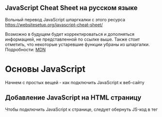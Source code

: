 ## JavaScript Cheat Sheet на русском языке
Вольный перевод JavaScript шпаргкалки с этого ресурса
https://websitesetup.org/javascript-cheat-sheet/

Возможно в будущем будет корректироваться и дополняться информацией, не представленной по ссылке выше.
Также стоит отметить, что некоторые устаревшие функции убраны из шпаргалки. Подробности: [MDN](https://developer.mozilla.org/ru/docs/Web "MDN web docs")

# Основы JavaScript
Начнем с простых вещей - как подключить JavaScript к веб-сайту

## Добавление JavaScript на HTML страницу
Чтобы подключить JavaScript к странице, следует обернуть JS-код в тег <script>:
```
<script type="text/javascript">
//JS code goes here
</script>
```

## Вызываем JavaScript-фаил извне
JavaScript код можно разместить в своем собственном файле и вызвать его изнутри HTML. Так делают, когда следует разделить скрипты, выполняющие разные функции, чтобы избежать путаницы. Если ваш код находится в файле с именем myscript.js, его можно подключить таким образом:
```
<script src="myscript.js"></script><code></code>
```

## Добавляем комментарии к коду
Комментарии помогают понять, что происходит в вашем коде. Помните, что они должны быть помечены правильно, чтобы браузер не пытался их выполнить.

JavaScript предлагает вам две опции:
* Однострочные комментарии - комментируют лишь одну строку с помощью ```//```
* Многострочные комментарии - если вы хотите написать более длинные комментарии, поместите их в ```/ *``` и ```* /```, чтобы избежать их выполнения браузером.

# Переменные в JS
Переменная - зарезервированное место в памяти компьютера, которое можно использовать для сохранения некоторых данных и в последующем, выполнять нужные операций. Они могут быть вам знакомы со школьной скамьи. Как пример x, y, z использующиеся в уравнениях, в которые можно было подставить число для вычисления нужных значений.

## var, const, let
У вас есть три различных способа объявления переменной в JavaScript, каждая из которых имеет свои особенности:

* var — Переменная часто использующася в старых проектах. Может быть переназначена, но только внутри функции. Переменные типа ```var``` могут производить всплытие. Всплытие позволяет запускать объявленные функции выше, чем они объявлены в контексте функции.
* const — Не может быть переназначена, объявленна повторно и не подвержена всплытию.
* let — В отличии от ```const```, переменная ```let``` может быть переназначена, но не может быть объявлена повторно и тоже не подвержена всплытию.

## Типы данных
Переменные могут содержать различные типы значений и типов данных. Используйте знак равенства ```=```, чтобы присвоить их:

* Числа — ```var age = 23```
* Переменные — ```var x```
* Текст (строки) — ```var a = "init"```
* Операции — ```var b = 1 + 2 + 3```
* Истинные или ложные значения — ```var c = true```
* Константы — ```const PI = 3.14```
* Объекты — ```var name = {firstName:"John", lastName:"Doe"}```

Обратите внимание, что переменные чувствительны к регистру. Это означает, что ```lastname``` и ``` lastName``` будут обрабатываться как две разные переменные.

## Объекты
Объекты - определенный вид переменных, которые могут иметь свои собственные значения и методы. Последние являются действиями, которые вы можете совершать над объектами.
```
var person = {
    firstName:"John",
    lastName:"Doe",
    age:20,
    nationality:"German"
};
```

# Следующий уровень: Массивы
Далее в нашей шпаргалке JavaScript находятся массивы. Массивы являются частью разных языков программирования. Они помогают группировать переменные и свойства. Вот как это делается в JS:
```
var fruit = ["Banana", "Apple", "Pear"];
```
Теперь у вас есть массив с именем ```fruit```, который содержит три элемента, которые вы можете использовать в последующих операциях.

## Методы для работы с массивами
После того, как вы создали массивы, вы можете применить следующие методы:

* ```concat()``` — Объединяет несколько массивов в один
* ```indexOf()``` — Ищет индекс элемента в массиве, если элемента нет - возращает -1
* ```join()``` — Объединяет элементы массива в одну строку и возращает эту строку
* ```lastIndexOf()``` — Ищет последний встречающийся индекс элемента в массиве
* ```pop()``` — Удаляет последний элемент массива
* ```push()``` — Добавляет новый элемент в конце
* ```reverse()``` — Сортировка элементов в обратном порядке
* ```shift()``` — Удаляет первый элемент массива
* ```slice()``` — Возвращает новый массив, содержащий копию части исходного массива
* ```sort()``` — Сортирует элементы по алфавиту
* ```splice()``` — Изменяет содержимое массива, удаляя существующие элементы и/или добавляя новые.
* ```toString()``` — Преобразует элементы в строку
* ```unshift()``` — Добавляет новый элемент в начало массива
* ```valueOf()``` — Возвращает примитивное значение указанного объекта, чаще всего используется для преобразования в число

# Операторы
Если у вас есть переменные, вы можете использовать их для выполнения различных видов операций:

## Простые операторы
* ```+``` — Сложение
* ```-``` — Вычитание
* ```*``` — Умножение
* ```/``` — Деление
* ```(...)``` — Скобки - оператор группировки, операции в них выполняются раньше остальных внутри выражения
* ```%``` — Остаток от деления
* ```++``` — Инкремент числа (+1 к значению)
* ```--``` — Декремент числа (-1 от значения)

## Операторы сравнения
* ```==``` — Возвращает true, если операнды равны.
* ```===``` — Строгое равенство. Возвращает true, если операнды равны и имеют одинаковый тип.
* ```!=``` — Возвращает true, если операнды не равны.
* ```!==``` — Строгое неравенство. Возвращает true, если операнды не равны и/или имеют разный тип.
* ```>``` — Больше
* ```<``` — Меньше
* ```>=``` — Больше или равно
* ```<=``` — Меньше или равно
* ```?``` — Тернарный оператор (условие ? возращает значение если истина : возращает значение если ложь)

## Логические операторы
* ```&&``` — Логический оператор И
* ```||``` — Логический оператор ИЛИ
* ```!``` — Логическое НЕ

## Битовые операторы
* ```&``` — Возвращает единицу в каждой битовой позиции, для которой соответствующие биты обеих операндов являются единицами.
* ```|``` — Возвращает единицу в каждой битовой позиции, для которой один из соответствующих битов или оба бита операндов являются единицами.
* ```~``` — Заменяет биты операнда на противоположные
* ```^``` — Возвращает единицу в каждой битовой позиции, для которой только один из соответствующих битов операндов является единицей.
* ```<<``` — Сдвигает в двоичном представлении на бит влево
* ```>>``` — Сдвигает в двоичном представлении на бит вправо
* ```>>>``` — Сдвигает в двоичном представлении на бит вправо, отбрасывая сдвигаемые биты

# Функции
Функции JavaScript - блоки кода, которые выполняют определенную задачу. Простейшая функция выглядит следующим образом:
```
function name(parameter1, parameter2, parameter3) {
    // то, что должна выполнить функция
}
```
Как видите, она состоит из ключевого слова ```function``` и ее имени. Параметры функции находятся в скобках, а в фигурных скобках - то что функция выполняет. Вы можете создать свою собственную функцию, но чтобы сделать вашу жизнь чуть проще - есть ряд функций и методов встроенных в JS.

## Вывод данных
Используйте следующие функции для вывода данных:

* ```alert()``` — Вывод данных в окне браузера (по идее должно использоваться как окно предупреждения, но чаще используется начинающими разработчиками для разработки первых программ)
* ```confirm()``` — Открывает диалоговое окно с выбором "да / нет" и возвращает true / false в зависимости от клика пользователя
* ```console.log()``` — Записывает информацию в консоль браузера, довольно неплохо подходит для отладки кода
* ```document.write()``` — Дописывает текст в текущее место HTML ещё до того, как браузер построит из него DOM.
* ```prompt()``` — Создает диалоговое окно для пользовательского ввода

## Глобальные функции
Глобальные функции - функции встроенные в каждый браузерподдерживающий JavaScript.

* ```decodeURI()``` — Декодирует [Uniform Resource Identifier](https://ru.wikipedia.org/wiki/URI "Википедия url") в читабельный вид
* ```decodeURIComponent()``` — Декодирует последовательности символов в URI компоненте
* ```encodeURI()``` — Кодирует URI в UTF-8
* ```encodeURIComponent()``` — Тоже самое только для URI компонентов
* ```eval()``` — Выполняет код JavaScript, представленный в виде строки (например, eval('2 + 2') вернет 4)
* ```isFinite()``` — Определяет, является ли переданное значение конечным числом
* ```isNaN()``` — Определяет, является ли значение NaN или нет
* ```Number()``` — Возвращает число, преобразованное из его аргумента
* ```parseFloat()``` — Принимает строку в качестве аргумента и возвращает десятичное число
* ```parseInt()``` — принимает строку в качестве аргумента и возвращает целое число

# Циклы в JavaScript
Циклы являются частью большинства языков программирования. Они позволяют выполнять блоки кода нужное количество раз с разными значениями:
```
for (значение до запуска; условие прерывания; изменение значения после совершения итерации) {
    // необходимые действия во время цикла
}
```
У вас есть несколько параметров для создания циклов:

* ```for``` — Самый распространенный способ создания цикла в JavaScript
* ```while``` — Устанавливает условия, при которых выполняется цикл
* ```do while``` — Похожий на ```while``` цикл, но он выполняется по крайней мере один раз и в конце выполняет проверку, чтобы проверить, выполнено ли условие для повторного выполнения
* ```break``` — Используется для остановки и выхода из цикла при определенных условиях
* ```continue``` — Пропускает части цикла, если соблюдены определенные условия

# Оператор If - Else
Используя ```if``` и ```else```, вы cможете установить условия, для выполнения вашего кода. Если применяются определенные условия, что-то выполняется, если нет - выполняется что-то другое.
```
if (условие) {
    // выполняется, если условие выполнено
} else {
    // выполняется, если условие не выполнено
}
```
Концепция, похожая на ```if else```, - это выражение ``` switch```. Однако, используя ``` switch```, вы выбираете один из нескольких блоков кода для выполнения.
```
switch (состояние) {
  case state1:
    // выполняется, если состояние = state1
    break;
  case state2:
    // выполняется, если состояние = state2
    break;
  default:
    // выполняется, по умолчанию
}
```

# Строки
Строками в JS являются любые текстовые данные.
```
var person = "John Doe";
```
В этом случае, ```John Doe``` является строкой.

## Спецсимволы
В JavaScript строки помечаются одинарными или двойными кавычками. Если вы хотите использовать кавычки в строке, вам нужно использовать специальные символы:

* ```\'``` — Ординарная кавычка
* ```\"``` — Двойная кавычка

Помимо этого у вас также есть дополнительные спецсимволы:
* ```\\``` - Обратная косая черта
* ```\n``` - Новая строка
* ```\r``` - возврат каретки
* ```\t``` - Горизонтальный табулятор

## Методы работы со строками

* ```charAt()``` — Возвращает символ в указанной позиции внутри строки
* ```charCodeAt()``` — Дает вам юникод символа в этой позиции
* ```concat()``` — Объединяет (объединяет) две или более строки в одну
* ```fromCharCode()``` — Возвращает строку, созданную из указанной последовательности единиц кода UTF-16
* ```indexOf()``` — Предоставляет индекс первого вхождения указанного текста в строке
* ```lastIndexOf()``` — То же, что ```indexOf ()```, но с последним вхождением, поиск в обратном направлении
* ```match()``` — Возвращает получившиеся совпадения при сопоставлении строки с регулярным выражением.
* ```replace()``` — Найти и заменить определенный текст в строке
* ```search()``` — Выполняет поиск сопоставления между регулярным выражением и строкой
* ```slice()``` — Извлекает часть строки и возвращает ее как новую строку
* ```split()``` — Разбивает строку на массив строк путём разделения строки указанной подстрокой
* ```substr()``` —  Возвращает указанное количество символов из строки, начиная с указанной позиции
* ```substring()``` —  Возвращает подстроку строки между двумя индексами, или от одного индекса и до конца строки
* ```toLowerCase()``` — Конвертирует значение строки в нижний регистр
* ```toUpperCase()``` — Конвертирует значение строки в верхний регистр
* ```valueOf()``` — Возвращает примитивное значение объекта String

# Регулярные выражения
Важная тема, но как будто бы не так сильно, относящаяся к JS. 
По этому я создал отдельный фаил где будет хранится перевод с регулярными выражениями:
https://github.com/rocketrussia/js-cheat-sheet/blob/master/REGEX.md

# Числа и Вычисления
В JavaScript вы  можете работать с числами, константами и выполнять математические функции.

## Свойства чисел
* ```MAX_VALUE``` — Максимальное числовое значение
* ```MIN_VALUE``` — Наименьшее положительное числовое значение, представимое в JavaScript
* ```NaN``` — Значение "Не число". Является числом &#129335;&zwj;&#9794;
* ```NEGATIVE_INFINITY``` — Отрицательное значение бесконечности
* ```POSITIVE_INFINITY``` — Положительное значение бесконечности

## Числовые методы
* ```toExponential()``` — Возвращает строку с округленным числом, записанным в виде экспоненциальной записи
* ```toFixed()``` — Возвращает строку числа с указанным количеством десятичных знаков
* ```toPrecision()``` — Строка числа, написанного с указанной длиной
* ```toString()``` — Возвращает число в виде строки
* ```valueOf()``` — Возвращает число как число

## Математические свойства
* ```E``` — Основание натурального логарифма, математическая константа, иррациональное и трансцендентное число
* ```LN2``` — Натуральный логарифм в степени 2
* ```LN10``` — Натуральный логарифм в степени 10
* ```LOG2E``` — Двоичный логарифм из e
* ```LOG10E``` — Десятичный логарифм из e
* ```PI``` — Число "Пи"
* ```SQRT1_2``` — Квадратный корень из 1/2
* ```SQRT2``` — Квадратный корень из 2

## Математические методы
* ```abs(x)``` — Абсолютное значение числа от x
* ```acos(x)``` — Арккосинус числа (в радианах) от x
* ```asin(x)``` — Арксинус числа (в радианах) от x
* ```atan(x)``` — Арктангенс числа (в радианах) от x
* ```atan2(y,x)``` — Аарктангенс от частного аргументов y и x
* ```ceil(x)``` — Округляет аргумент x до ближайшего большего целого
* ```cos(x)``` — Косинус числа x
* ```exp(x)``` — Кначение выражения e^x, где x — аргумент метода, а e — число Эйлера, основание натурального логарифма
* ```floor(x)``` — Целое число, которое меньше или равно числу x.
* ```log(x)``` — Натуральный логарифм от x
* ```max(x,y,z,...,n)``` — Возращает максимальное число
* ```min(x,y,z,...,n)``` — Возращает минимальное число
* ```pow(x,y)``` — Возводит x в степень y
* ```random()``` — Возращает рандомное число от 0 до 1
* ```round(x)``` — Возвращает число, округлённое к ближайшему целому
* ```sin(x)``` — Синус числа (в радианах) от x
* ```sqrt(x)``` — Квадратный корень от x
* ```tan(x)``` — Тангенс числа x

# Работа с датами в JS
Вы также можете работать с датами и временем и изменять их с помощью JavaScript. Это следующая глава в чит-листе JavaScript.

## Установка даты
* ```Date()``` — Создает новый объект даты с текущей датой и временем
* ```Date(2017, 5, 21, 3, 23, 10, 0)``` — Создает пользовательский объект даты. Числа представляют год, месяц, день, час, минуты, секунды, миллисекунды. Вы можете опустить все, что хотите, кроме года и месяца
* ```Date("2017-06-23")``` — Объявление даты в виде строки

## Вытаскиваем дату и время
* ```getDate()``` — День месяца (1-31)
* ```getDay()``` —  День недели числом (0-6)
* ```getFullYear()``` — Четырхзначный год (yyyy)
* ```getHours()``` — Получаем час (0-23)
* ```getMilliseconds()``` — Миллисекунда (0-999)
* ```getMinutes()``` — Минуты(0-59)
* ```getMonth()``` —  Месяц (0-11)
* ```getSeconds()``` — Секунда (0-59)
* ```getTime()``` — Время в миллисекунданх с 1го января 1970 года
* ```getUTCDate()``` —  День месяца указанной даты по UTC
* ```parse()``` — разбирает строковое представление даты и возвращает количество миллисекунд, прошедших с 1го января 1970 года

##  Методы установки даты и времени
* ```setDate()``` — Устанавливает день (1-31)
* ```setFullYear()``` — Год (опционально месяц и день)
* ```setHours()``` — Час (0-23)
* ```setMilliseconds()``` — Миллисекунда (0-999)
* ```setMinutes()``` — Минута (0-59)
* ```setMonth()``` — Месяц (0-11)
* ```setSeconds()``` — Секунда (0-59)
* ```setTime()``` — Время в миллисекунданх с 1го января 1970 года
* ```setUTCDate()``` — День месяца указанной даты по UTC

# Работаем с DOM
DOM(Document Object Model) - объектная модель документа, представляет из себя структуру веб-страницы. JavaScript поставляется с множеством различных способов создания и управления HTML-элементами (называемыми узлами) - DOM API.

## Свойства Node
Node это интерфейс, от которого наследуют несколько типов DOM, он так же позволяет различным типам быть обработанными(или протестированными).

* ```attributes``` — Возвращает группу атрибутов всех узлов, зарегистрированных в указанном узле.
* ```baseURI``` — Возвращает абсолютный базовый URL узла (Свойство Node.baseURI только для чтения)
* ```childNode``` — Предоставляет коллекцию дочерних узлов элемента
* ```firstChild``` — Возвращает первый дочерний узел элемента
* ```lastChild``` — Последний дочерний узел элемента
* ```nextSibling``` — Дает вам следующий узел на том же уровне дерева узлов
* ```nodeName``` — Возвращает имя узла
* ```nodeType``` —  Возвращает тип узла
* ```nodeValue``` — Устанавливает или возвращает значение узла
* ```ownerDocument``` — Объект документа верхнего уровня для этого узла
* ```parentNode``` — Возвращает родительский узел элемента
* ```previousSibling``` — Возвращает узел, непосредственно предшествующий текущему
* ```textContent``` — Устанавливает или возвращает текстовое содержимое узла и его потомков

## Node методы
* ```appendChild()``` — Добавляет новый дочерний узел в элемент как последний дочерний узел
* ```cloneNode()``` — Клонирует элемент HTML
* ```compareDocumentPosition()``` — Сравнивает позицию текущего узла и другого узла в любом другом документе
* ```getFeature()``` — Возвращает объект, который реализует API указанной функции
* ```hasAttributes()``` — Возвращает true, если элемент имеет какие-либо атрибуты, иначе false
* ```hasChildNodes()``` — Возвращает true, если элемент имеет дочерние узлы, в противном случае false
* ```insertBefore()``` — Вставляет новый дочерний узел перед указанным существующим дочерним узлом
* ```isDefaultNamespace()``` — Возвращает true, если заданный namespaceURI является значением по умолчанию, иначе false
* ```isEqualNode()``` — Проверяет, равны ли два элемента
* ```isSameNode()``` — Проверяет, являются ли два элемента одним узлом
* ```isSupported()``` — Возвращает true, если указанная функция поддерживается для элемента
* ```lookupNamespaceURI()``` — Возвращает URI пространства имен, связанный с данным узлом
* ```lookupPrefix()``` — Возвращает DOMString, содержащую префикс для заданного URI пространства имен, если присутствует
* ```normalize()``` — Объединяет смежные текстовые узлы и удаляет пустые текстовые узлы в элементе
* ```removeChild()``` — Удаляет дочерний узел из элемента
* ```replaceChild()``` — Заменяет дочерний узел в элементе

## Element Methods
* ```getAttribute()``` - Возвращает указанное значение атрибута узла элемента
* ```getAttributeNS()``` - Возвращает строковое значение атрибута с указанным пространством имен и именем
* ```getAttributeNode()``` - Получает указанный узел атрибута
* ```getAttributeNodeNS()``` - Возвращает узел атрибута для атрибута с заданным пространством имен и именем
* ```getElementsByTagName()``` - Предоставляет коллекцию всех дочерних элементов с указанным именем тега
* ```getElementsByTagNameNS()``` - Возвращает живую коллекцию HTMLCol элементов с определенным именем тега, принадлежащим данному пространству имен
* ```hasAttribute()``` - Возвращает true, если элемент имеет какие-либо атрибуты, в противном случае false
* ```hasAttributeNS()``` - Предоставляет значение true / false, указывающее, имеет ли текущий элемент в данном пространстве имен заданный атрибут
* ```removeAttribute()``` - Удаляет указанный атрибут из элемента
* ```removeAttributeNS()``` - Удаляет указанный атрибут из элемента в определенном пространстве имен
* ```removeAttributeNode()``` - Забирает указанный узел атрибута и возвращает удаленный узел
* ```setAttribute()``` - Устанавливает или изменяет указанный атрибут на указанное значение
* ```setAttributeNS()``` - Добавляет новый атрибут или изменяет значение атрибута с заданным пространством имен и именем
* ```setAttributeNode()``` - Устанавливает или изменяет указанный атрибут узла
* ```setAttributeNodeNS()``` - Добавляет новый узел атрибута пространства имен к элементу

# Работа с браузером пользователя
Помимо элементов HTML, JavaScript также может учитывать браузер пользователя и включать его свойства в код.

## Window свойства
* ```closed``` — Проверяет, было ли окно закрыто или нет, и возвращает true или false
* ```defaultStatus``` — Устанавливает или возвращает текст по умолчанию в строке состояния окна
* ```document``` — Возвращает объект документа для окна
* ```frames``` —  Возвращает все элементы iframe в текущем окне
* ```history``` — Предоставляет объект History для окна
* ```innerHeight``` — Внутренняя высота контента данного окна
* ```innerWidth``` — Внутренняя ширина контента данного окна
* ```length``` — Количество элементов iframe в окне
* ```location``` — Возвращает местоположение объекта для данного окна
* ```name``` — Устанавливает или возвращает имя окна
* ```navigator``` — Возвращает объект Navigator для окна
* ```opener``` — Возвращает ссылку на новое окно, которая была создано в первоначальном окне(при использовании метода open())
* ```outerHeight``` — Внешняя высота окна, включая панели инструментов / полосы прокрутки
* ```outerWidth``` — Внешняя ширина окна, включая панели инструментов / полосы прокрутки
* ```pageXOffset``` — Количество пикселей, по которому текущий документ прокручивается по горизонтали
* ```pageYOffset``` — Количество пикселей, по которому текущий документ прокручивается по вертикали
* ```parent``` — Родительское окно текущего окна
* ```screen``` — Возвращает объект Screen для окна
* ```screenX``` — Горизонтальная координата окна
* ```screenY``` — Вертикальная координата окна
* ```self``` — Возвращает текущее окно
* ```status``` — Устанавливает или возвращает текст в строке состояния окна
* ```top``` — Возвращает ссылку на корневое окно в иерархии окон
    
## Window методы
* ```alert()``` — показывает диалоговое окно с опциональным сообщением и кнопкой OK.
* ```blur()``` — Убирает фокус с окна
* ```clearInterval()``` — Сбрасывает таймер, установленный с помощью setInterval ()
* ```clearTimeout()``` — Сбрасывает таймер, установленный с помощью setTimeout()
* ```close()``` — Закрывает текущее окно
* ```confirm()``` — Отображает диалоговое окно с сообщением и кнопкой ОК и Отмена
* ```focus()``` — Устанавливает фокус на текущее окно
* ```moveBy()``` — Перемещает окно относительно его текущей позиции
* ```moveTo()``` — Перемещает окно в указанную позицию
* ```open()``` — Открывает новое окно браузера
* ```print()``` — Печатает содержимое текущего окна
* ```prompt()``` — Отображает диалоговое окно, которое предлагает посетителю для ввода
* ```resizeBy()``` — Изменяет размер окна на указанное количество пикселей
* ```resizeTo()``` — Изменение размера окна до указанной ширины и высоты
* ```scrollBy()``` — Прокручивает документ на указанное количество пикселей
* ```scrollTo()``` — Прокручивает документ до указанных координат
* ```setInterval()``` — Вызывает функцию или оценивает выражение через заданные интервалы
* ```setTimeout()``` — Вызывает функцию или вычисляет выражение после указанного интервала
* ```stop()``` — Останавливает окно загрузки

## Свойства экрана
* ```availHeight``` — Высота, которую может иметь окно браузера, если она максимизирована, включая полосы браузера
* ```availWidth``` — Ширина, которую может иметь окно браузера, если она максимизирована, включая полосы браузера
* ```colorDepth``` — Возвращает битовую глубину цветовой палитры для отображения изображений
* ```height``` — Общая высота экрана
* ```pixelDepth``` — Цветовое разрешение экрана в битах на пиксель
* ```width``` — Общая ширина экрана

# События JavaScript
События могут происходить с элементами HTML и выполняются пользователем. Язык программирования может прослушивать эти события и запускать действия в коде. Чит-лист JavaScript не будет полным без них.

## Мышь
* ```onclick``` — Событие происходит, когда пользователь нажимает на элемент
* ```oncontextmenu``` — Пользователь щелкает правой кнопкой мыши элемент, чтобы открыть контекстное меню
* ```ondblclick``` — Пользователь дважды щелкает по элементу
* ```onmousedown``` — Пользователь нажимает кнопку мыши(но еще не отпускает)
* ```onmouseenter``` — Курсор перемещается в зону отображения элемента
* ```onmouseleave``` — Курсор выходит из зоны отображения элемента
* ```onmousemove``` — Курсор движется, когда он находится в зоне отображения элемента
* ```onmouseover``` — Курсор перестал двигатся, вовремя нахождения в зоне отображения элемента
* ```onmouseout``` — Пользователь перемещает указатель мыши на один из дочерних элементов элемента
* ```onmouseup``` — Пользователь отпускает кнопку мыши над элементом

## Клавиатура
* ```onkeydown``` — Пользователь нажимает клавишу вниз
* ```onkeypress``` — Момент, когда пользователь начинает нажимать клавишу
* ```onkeyup``` — Пользователь отпускает клавишу

## Фрейм
* ```onabort``` — Загрузка фаила прервана
* ```onbeforeunload``` — Событие происходит перед выгрузкой документа
* ```onerror``` — При загрузке внешнего файла возникает ошибка
* ```onhashchange``` — Произошли изменения в части привязки URL
* ```onload``` — Как только объект загружен
* ```onpagehide``` — Пользователь покидает веб-страницу
* ```onpageshow``` — Когда пользователь переходит на веб-страницу
* ```onresize``` — Отслеживает изменения размеров произвольного элемента на странице
* ```onscroll``` — Полоса прокрутки элемента прокручивается
* ```onunload``` — Когда страница не загрузилась по каким-либо причинам, либо при закрытии окна (вкладки) браузера.

## Форма
* ```onblur``` — Когда элемент теряет фокус
* ```onchange``` — Изменяется содержимое элемента формы (для input, select и textarea)
* ```onfocus``` — Элемент в фокусе
* ```onfocusin``` — Когда элемент собирается получить фокус
* ```onfocusout``` — Элемент собирается потерять фокус
* ```oninput``` — Пользовательский ввод
* ```oninvalid``` — Элемент невалиден
* ```onreset``` — Сброс формы
* ```onsearch``` — Пользователь что-то пишет в поле поиска (для input="search")
* ```onselect``` — Пользователь выбирает некоторый текст (для input и textarea)
* ```onsubmit``` — Форма отправлена
    
## Перетаскивание
* ```ondrag``` — Элемент перетаскивается
* ```ondragend``` — Пользователь закончил перетаскивание элемента
* ```ondragenter``` — Перетаскиваемый элемент входит в целевой объект
* ```ondragleave``` — Перетаскиваемый элемент покидает целевой объект
* ```ondragover``` — Перетаскиваемый элемент находится поверх цели сброса
* ```ondragstart``` — Пользователь начал перетаскивать элемент
* ```ondrop``` — Перетаскиваемый элемент сброшен в целевой объект

## Буфер обмена
* ```oncopy``` — Пользователь копирует содержимое элемента
* ```oncut``` — Пользователь вырезает содержимое элемента
* ```onpaste``` — Пользователь вставляет содержимое в элемент

## Медиа
* ```onabort``` — Загрузка медиа-фаила прервана
* ```oncanplay``` — Браузер может начать воспроизведение медиа-фаила (например, файл достаточно буферизован)
* ```oncanplaythrough``` — Браузер может воспроизводить медиа-файлы без остановки
* ```ondurationchange``` — Продолжительность воспроизведения медиа-фаила изменена
* ```onended``` — Достигнут конец медиа-фаила при воспроизведении
* ```onerror``` — Когда при загрузке внешнего файла возникает ошибка
* ```onloadeddata``` — Медиа данные загружены
* ```onloadedmetadata``` — Метаданные (например, размеры и продолжительность) загружаются
* ```onloadstart``` —  Браузер начинает поиск указанного медиа-фаила
* ```onpause``` — Воспроизведение медиа-фаила приостанавливается либо пользователем, либо автоматически
* ```onplay``` — Медиа-фаил запущен или больше не приостановлен
* ```onplaying``` — Медиа-фаил воспроизводится после того, как была приостановлена или остановлена для буферизации
* ```onprogress``` — Браузер в процессе загрузки медиа-фаила
* ```onratechange``` — Скорость воспроизведения медиа изменена
* ```onseeked``` — Когда операция поиска завершена, текущая позиция воспроизведения изменилась
* ```onseeking``` — Пользователь начинает движение / скипает
* ```onstalled``` —  Браузер пытается загрузить медиа-фаил, но он недоступен
* ```onsuspend``` — Браузер намеренно не загружает медиа-фаил
* ```ontimeupdate``` — Проигроваемая позиция изменилась (например, из-за ускоренной перемотки вперед)
* ```onvolumechange``` — Громкость медиа-фаила изменилась (включая отключение звука)
* ```onwaiting``` — Воспроизведение медиа-фаила приостановлено, но ожидается возобновление (например, буферизация)

## Анимации
* ```animationstart``` — CSS анимация началась
* ```animationiteration``` — CSS анимация повторяется
* ```animationend``` — CSS анимация завершена

## Прочее
* ```transitionend``` — Срабатывает после завершения CSS-перехода
* ```onmessage``` — Сообщение получено через источник события
* ```onoffline``` — Браузер начинает работать в автономном режиме
* ```ononline``` — Браузер начинает работать в онлайн режиме
* ```onpopstate``` — При изменении истории окна
* ```onshow``` — Элемент меню отображается в виде контекстного меню
* ```onstorage``` — Область веб-хранилища обновлена
* ```ontoggle``` — Пользователь открывает или закрывает элемент данных
* ```onwheel``` — Колесо мыши катится вверх или вниз по элементу
* ```ontouchcancel``` — Сенсорный экран прерывается
* ```ontouchend``` — Палец пользователя убран с сенсорного экрана
* ```ontouchmove``` — Палец передвигается по экрану
* ```ontouchstart``` — Палец коснулся сенсорного экрана
    
# Ошибки
При работе с JavaScript могут возникать разные ошибки. Есть несколько способов справиться с ними:

* ```try``` — Позволяет определить блок кода для проверки на ошибки
* ```catch``` — Настройте этот блок кода для выполнения в случае ошибки
* ```throw``` — Создает пользовательское сообщеное об ошибках вместо стандартных ошибок JavaScript
* ```finally``` — Позволяет выполнить код после try/catch, независимо от результата

## Значение ошибок
JavaScript также имеет встроенный инструмент(объект) для выведения ошибки. У него есть два свойства:

* ```name``` — Устанавливает или возвращает имя ошибки
* ```message``` — Устанавливает или возвращает сообщение об ошибке строкой
Свойство error может возвращать шесть разных значений в качестве своего имени:

* ```EvalError``` — в функции ```eval()``` произошла ошибка
* ```RangeError``` — Значение выходит за диапазон допустимых значений(или не входит во множество)
* ```ReferenceError``` — Обращении к несуществующей переменной
* ```SyntaxError``` — Синтаксически неправильный код
* ```TypeError``` — Значение имеет не ожидаемый тип
* ```URIError``` — Неправильное использование глобальных функций обработки URI

# Вкратце об шпаргалке JavaScript
В последние годы JavaScript приобрел большую популярность как язык программирования. Все большее число людей используют его для создания как относительно простых веб-страниц до монструозных приложений. Все это благодаря объемному послужному списку и большому числу преимуществ.

В приведенной выше шпаргалке, мы собрали множество самых основных и важных операторов, функций, принципов и методов. Она предоставляет хороший обзор языка и справку для опытных и начинающих разработчиков. Мы надеемся, что вы смогли использовать в полной мере данный материал.

